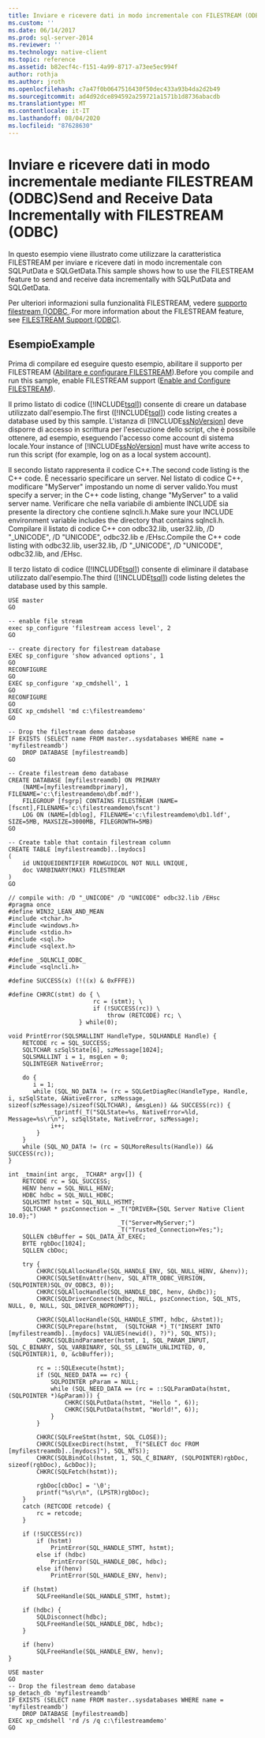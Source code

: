 ```yaml
---
title: Inviare e ricevere dati in modo incrementale con FILESTREAM (ODBC) | Microsoft Docs
ms.custom: ''
ms.date: 06/14/2017
ms.prod: sql-server-2014
ms.reviewer: ''
ms.technology: native-client
ms.topic: reference
ms.assetid: b82ecf4c-f151-4a99-8717-a73ee5ec994f
author: rothja
ms.author: jroth
ms.openlocfilehash: c7a47f0b0647516430f50dec433a93b4da2d2b49
ms.sourcegitcommit: ad4d92dce894592a259721a1571b1d8736abacdb
ms.translationtype: MT
ms.contentlocale: it-IT
ms.lasthandoff: 08/04/2020
ms.locfileid: "87628630"
---
```

# <a name="send-and-receive-data-incrementally-with-filestream-odbc"></a><span data-ttu-id="2de06-102">Inviare e ricevere dati in modo incrementale mediante FILESTREAM (ODBC)</span><span class="sxs-lookup"><span data-stu-id="2de06-102">Send and Receive Data Incrementally with FILESTREAM (ODBC)</span></span>
  <span data-ttu-id="2de06-103">In questo esempio viene illustrato come utilizzare la caratteristica FILESTREAM per inviare e ricevere dati in modo incrementale con SQLPutData e SQLGetData.</span><span class="sxs-lookup"><span data-stu-id="2de06-103">This sample shows how to use the FILESTREAM feature to send and receive data incrementally with SQLPutData and SQLGetData.</span></span>  
  
 <span data-ttu-id="2de06-104">Per ulteriori informazioni sulla funzionalità FILESTREAM, vedere [supporto filestream &#40;&#41;ODBC ](../native-client/odbc/filestream-support-odbc.md).</span><span class="sxs-lookup"><span data-stu-id="2de06-104">For more information about the FILESTREAM feature, see [FILESTREAM Support &#40;ODBC&#41;](../native-client/odbc/filestream-support-odbc.md).</span></span>  
  
## <a name="example"></a><span data-ttu-id="2de06-105">Esempio</span><span class="sxs-lookup"><span data-stu-id="2de06-105">Example</span></span>  
 <span data-ttu-id="2de06-106">Prima di compilare ed eseguire questo esempio, abilitare il supporto per FILESTREAM ([Abilitare e configurare FILESTREAM](../blob/enable-and-configure-filestream.md)).</span><span class="sxs-lookup"><span data-stu-id="2de06-106">Before you compile and run this sample, enable FILESTREAM support ([Enable and Configure FILESTREAM](../blob/enable-and-configure-filestream.md)).</span></span>  
  
 <span data-ttu-id="2de06-107">Il primo listato di codice ([!INCLUDE[tsql](../../includes/tsql-md.md)]) consente di creare un database utilizzato dall'esempio.</span><span class="sxs-lookup"><span data-stu-id="2de06-107">The first ([!INCLUDE[tsql](../../includes/tsql-md.md)]) code listing creates a database used by this sample.</span></span> <span data-ttu-id="2de06-108">L'istanza di [!INCLUDE[ssNoVersion](../../includes/ssnoversion-md.md)] deve disporre di accesso in scrittura per l'esecuzione dello script, che è possibile ottenere, ad esempio, eseguendo l'accesso come account di sistema locale.</span><span class="sxs-lookup"><span data-stu-id="2de06-108">Your instance of [!INCLUDE[ssNoVersion](../../includes/ssnoversion-md.md)] must have write access to run this script (for example, log on as a local system account).</span></span>  
  
 <span data-ttu-id="2de06-109">Il secondo listato rappresenta il codice C++.</span><span class="sxs-lookup"><span data-stu-id="2de06-109">The second code listing is the C++ code.</span></span> <span data-ttu-id="2de06-110">È necessario specificare un server. Nel listato di codice C++, modificare "MyServer" impostando un nome di server valido.</span><span class="sxs-lookup"><span data-stu-id="2de06-110">You must specify a server; in the C++ code listing, change "MyServer" to a valid server name.</span></span> <span data-ttu-id="2de06-111">Verificare che nella variabile di ambiente INCLUDE sia presente la directory che contiene sqlncli.h.</span><span class="sxs-lookup"><span data-stu-id="2de06-111">Make sure your INCLUDE environment variable includes the directory that contains sqlncli.h.</span></span> <span data-ttu-id="2de06-112">Compilare il listato di codice C++ con odbc32.lib, user32.lib, /D "_UNICODE", /D "UNICODE", odbc32.lib e /EHsc.</span><span class="sxs-lookup"><span data-stu-id="2de06-112">Compile the C++ code listing with odbc32.lib, user32.lib, /D "_UNICODE", /D "UNICODE", odbc32.lib, and /EHsc.</span></span>  
  
 <span data-ttu-id="2de06-113">Il terzo listato di codice ([!INCLUDE[tsql](../../includes/tsql-md.md)]) consente di eliminare il database utilizzato dall'esempio.</span><span class="sxs-lookup"><span data-stu-id="2de06-113">The third ([!INCLUDE[tsql](../../includes/tsql-md.md)]) code listing deletes the database used by this sample.</span></span>  
  
```  
USE master  
GO  
  
-- enable file stream  
exec sp_configure 'filestream access level', 2  
GO  
  
-- create directory for filestream database  
EXEC sp_configure 'show advanced options', 1  
GO  
RECONFIGURE  
GO  
EXEC sp_configure 'xp_cmdshell', 1  
GO  
RECONFIGURE  
GO  
EXEC xp_cmdshell 'md c:\filestreamdemo'  
GO  
  
-- Drop the filestream demo database  
IF EXISTS (SELECT name FROM master..sysdatabases WHERE name = 'myfilestreamdb')  
    DROP DATABASE [myfilestreamdb]  
GO  
  
-- Create filestream demo database  
CREATE DATABASE [myfilestreamdb] ON PRIMARY  
    (NAME=[myfilestreamdbprimary], FILENAME='c:\filestreamdemo\dbf.mdf'),  
    FILEGROUP [fsgrp] CONTAINS FILESTREAM (NAME=[fscnt],FILENAME='c:\filestreamdemo\fscnt')  
    LOG ON (NAME=[dblog], FILENAME='c:\filestreamdemo\db1.ldf', SIZE=5MB, MAXSIZE=3000MB, FILEGROWTH=5MB)  
GO  
  
-- Create table that contain filestream column  
CREATE TABLE [myfilestreamdb]..[mydocs]  
(  
    id UNIQUEIDENTIFIER ROWGUIDCOL NOT NULL UNIQUE,  
    doc VARBINARY(MAX) FILESTREAM  
)  
GO  
```  
  
```  
// compile with: /D "_UNICODE" /D "UNICODE" odbc32.lib /EHsc  
#pragma once  
#define WIN32_LEAN_AND_MEAN  
#include <tchar.h>  
#include <windows.h>  
#include <stdio.h>  
#include <sql.h>  
#include <sqlext.h>  
  
#define _SQLNCLI_ODBC_  
#include <sqlncli.h>  
  
#define SUCCESS(x) (!((x) & 0xFFFE))  
  
#define CHKRC(stmt) do { \  
                        rc = (stmt); \  
                        if (!SUCCESS(rc)) \  
                            throw (RETCODE) rc; \  
                    } while(0);  
  
void PrintError(SQLSMALLINT HandleType, SQLHANDLE Handle) {  
    RETCODE rc = SQL_SUCCESS;  
    SQLTCHAR szSqlState[6], szMessage[1024];  
    SQLSMALLINT i = 1, msgLen = 0;  
    SQLINTEGER NativeError;  
  
    do {  
       i = 1;  
       while (SQL_NO_DATA != (rc = SQLGetDiagRec(HandleType, Handle, i, szSqlState, &NativeError, szMessage, sizeof(szMessage)/sizeof(SQLTCHAR), &msgLen)) && SUCCESS(rc)) {  
            _tprintf(_T("SQLState=%s, NativeError=%ld, Message=%s\r\n"), szSqlState, NativeError, szMessage);  
            i++;  
        }  
    }   
    while (SQL_NO_DATA != (rc = SQLMoreResults(Handle)) && SUCCESS(rc));  
}  
  
int _tmain(int argc, _TCHAR* argv[]) {  
    RETCODE rc = SQL_SUCCESS;  
    HENV henv = SQL_NULL_HENV;  
    HDBC hdbc = SQL_NULL_HDBC;  
    SQLHSTMT hstmt = SQL_NULL_HSTMT;  
    SQLTCHAR * pszConnection = _T("DRIVER={SQL Server Native Client 10.0};")  
                               _T("Server=MyServer;")  
                               _T("Trusted_Connection=Yes;");  
    SQLLEN cbBuffer = SQL_DATA_AT_EXEC;  
    BYTE rgbDoc[1024];  
    SQLLEN cbDoc;  
  
    try {  
        CHKRC(SQLAllocHandle(SQL_HANDLE_ENV, SQL_NULL_HENV, &henv));  
        CHKRC(SQLSetEnvAttr(henv, SQL_ATTR_ODBC_VERSION, (SQLPOINTER)SQL_OV_ODBC3, 0));  
        CHKRC(SQLAllocHandle(SQL_HANDLE_DBC, henv, &hdbc));  
        CHKRC(SQLDriverConnect(hdbc, NULL, pszConnection, SQL_NTS, NULL, 0, NULL, SQL_DRIVER_NOPROMPT));  
  
        CHKRC(SQLAllocHandle(SQL_HANDLE_STMT, hdbc, &hstmt));  
        CHKRC(SQLPrepare(hstmt,  (SQLTCHAR *)_T("INSERT INTO [myfilestreamdb]..[mydocs] VALUES(newid(), ?)"), SQL_NTS));  
        CHKRC(SQLBindParameter(hstmt, 1, SQL_PARAM_INPUT, SQL_C_BINARY, SQL_VARBINARY, SQL_SS_LENGTH_UNLIMITED, 0, (SQLPOINTER)1, 0, &cbBuffer));  
  
        rc = ::SQLExecute(hstmt);  
        if (SQL_NEED_DATA == rc) {  
            SQLPOINTER pParam = NULL;  
            while (SQL_NEED_DATA == (rc = ::SQLParamData(hstmt, (SQLPOINTER *)&pParam))) {  
                CHKRC(SQLPutData(hstmt, "Hello ", 6));  
                CHKRC(SQLPutData(hstmt, "World!", 6));  
            }  
        }  
  
        CHKRC(SQLFreeStmt(hstmt, SQL_CLOSE));  
        CHKRC(SQLExecDirect(hstmt, _T("SELECT doc FROM [myfilestreamdb]..[mydocs]"), SQL_NTS));  
        CHKRC(SQLBindCol(hstmt, 1, SQL_C_BINARY, (SQLPOINTER)rgbDoc, sizeof(rgbDoc), &cbDoc));  
        CHKRC(SQLFetch(hstmt));  
  
        rgbDoc[cbDoc] = '\0';  
        printf("%s\r\n", (LPSTR)rgbDoc);  
    }  
    catch (RETCODE retcode) {  
        rc = retcode;  
    }  
  
    if (!SUCCESS(rc))  
        if (hstmt)  
            PrintError(SQL_HANDLE_STMT, hstmt);  
        else if (hdbc)  
            PrintError(SQL_HANDLE_DBC, hdbc);  
        else if(henv)  
            PrintError(SQL_HANDLE_ENV, henv);  
  
    if (hstmt)  
        SQLFreeHandle(SQL_HANDLE_STMT, hstmt);  
  
    if (hdbc) {  
        SQLDisconnect(hdbc);  
        SQLFreeHandle(SQL_HANDLE_DBC, hdbc);  
    }  
  
    if (henv)  
        SQLFreeHandle(SQL_HANDLE_ENV, henv);  
}  
```  
  
```  
USE master  
GO  
-- Drop the filestream demo database  
sp_detach_db 'myfilestreamdb'  
IF EXISTS (SELECT name FROM master..sysdatabases WHERE name = 'myfilestreamdb')  
    DROP DATABASE [myfilestreamdb]  
EXEC xp_cmdshell 'rd /s /q c:\filestreamdemo'  
GO  
```  
  
  
